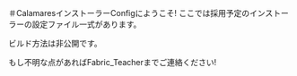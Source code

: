 ＃CalamaresインストーラーConfigにようこそ!
ここでは採用予定のインストーラーの設定ファイル一式があります。

ビルド方法は非公開です。

もし不明な点があればFabric_Teacherまでご連絡ください!
